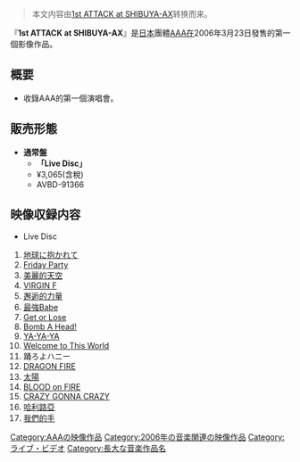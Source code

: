 > 本文内容由[1st ATTACK at SHIBUYA-AX](https://zh.wikipedia.org/wiki/1st_ATTACK_at_SHIBUYA-AX)转换而来。


『**1st ATTACK at SHIBUYA-AX**』是[日本](../Page/日本.md "wikilink")團體[AAA在](../Page/AAA_\(團體\).md "wikilink")2006年3月23日發售的第一個影像作品。

## 概要

  - 收錄AAA的第一個演唱會。

## 販売形態

  - **通常盤**
      - **「Live Disc」**
      - ¥3,065(含稅)
      - AVBD-91366

## 映像収録内容

  - Live Disc

<!-- end list -->

1.  [地球に抱かれて](../Page/ATTACK_\(AAA專輯\).md "wikilink")
2.  [Friday Party](../Page/Friday_Party.md "wikilink")
3.  [美麗的天空](../Page/美麗的天空.md "wikilink")
4.  [VIRGIN F](../Page/ATTACK_\(AAA專輯\).md "wikilink")
5.  [邂逅的力量](https://zh.wikipedia.org/wiki/邂逅的力量 "wikilink")
6.  [最強Babe](../Page/ATTACK_\(AAA專輯\).md "wikilink")
7.  [Get or Lose](../Page/ATTACK_\(AAA專輯\).md "wikilink")
8.  [Bomb A Head\!](../Page/CCC_-CHALLENGE_COVER_COLLECTION-.md "wikilink")
9.  [YA-YA-YA](../Page/CCC_-CHALLENGE_COVER_COLLECTION-.md "wikilink")
10. [Welcome to This World](../Page/ATTACK_\(AAA專輯\).md "wikilink")
11. 踊ろよハニー
12. [DRAGON FIRE](../Page/DRAGON_FIRE.md "wikilink")
13. [太陽](../Page/ATTACK_\(AAA專輯\).md "wikilink")
14. [BLOOD on FIRE](../Page/BLOOD_on_FIRE.md "wikilink")
15. [CRAZY GONNA CRAZY](../Page/CCC_-CHALLENGE_COVER_COLLECTION-.md "wikilink")
16. [哈利路亞](../Page/哈利路亞_\(AAA單曲\).md "wikilink")
17. [我們的手](../Page/ATTACK_\(AAA專輯\).md "wikilink")

[Category:AAAの映像作品](https://zh.wikipedia.org/wiki/Category:AAAの映像作品 "wikilink") [Category:2006年の音楽関連の映像作品](https://zh.wikipedia.org/wiki/Category:2006年の音楽関連の映像作品 "wikilink") [Category:ライブ・ビデオ](https://zh.wikipedia.org/wiki/Category:ライブ・ビデオ "wikilink") [Category:長大な音楽作品名](https://zh.wikipedia.org/wiki/Category:長大な音楽作品名 "wikilink")